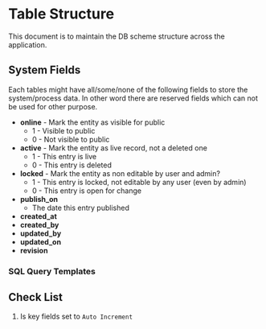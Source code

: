 # Table Structure #

This document is to maintain the DB scheme structure across the application. 

## System Fields ##

Each tables might have all/some/none of the following fields to store the system/process data.
In other word there are reserved fields which can not be used for other purpose.

- **online** - Mark the entity as visible for public
	- 1 - Visible to public
	- 0 - Not visible to public
- **active** - Mark the entity as live record, not a deleted one
	- 1 - This entry is live
	- 0 - This entry is deleted
- **locked** - Mark the entity as non editable by user and admin?
	- 1 - This entry is locked, not editable by any user (even by admin)
	- 0 - This entry is open for change 
- **publish_on**
	- The date this entry published 
- **created_at**
- **created_by**
- **updated_by**
- **updated_on**
- **revision**




### SQL Query Templates ###


## Check List ##



1. Is key fields set to `Auto Increment`

